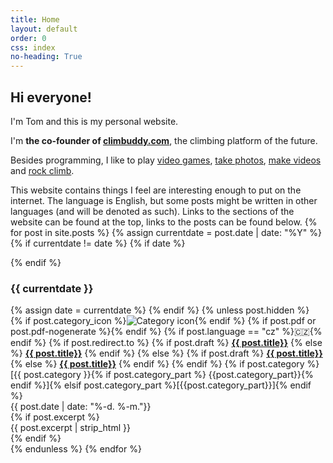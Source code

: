 ```yaml
---
title: Home
layout: default
order: 0
css: index
no-heading: True
---
```


## Hi everyone!

I'm Tom and this is my personal website.

I'm **the co-founder of [climbuddy.com](https://climbuddy.com)**, the climbing platform of the future.

Besides programming, I like to play <a class='secret' href='/assets/nolife.webp'>video games</a>, [take photos](/photos/), [make videos](/videos/) and [rock climb](/climbing/).

This website contains things I feel are interesting enough to put on the internet.
The language is English, but some posts might be written in other languages (and will be denoted as such).
Links to the sections of the website can be found at the top, links to the posts can be found below.
{% for post in site.posts %}
{% assign currentdate = post.date | date: "%Y" %}
{% if currentdate != date %}
{% if date %}

</div>
{% endif %}

### {{ currentdate }}

<div class="spacer">
{% assign date = currentdate %}
{% endif %}
{% unless post.hidden %}
<div class="post-item">
	<div class="post-header">
		<div class="post-title-row">
    	{% if post.category_icon %}<img class='icon' src='{{post.category_icon}}' alt="Category icon"/>{% endif %}
			{% if post.pdf or post.pdf-nogenerate %}<a href="/assets/{{post.url | split: "/" | last}}.pdf" class="post-icon" aria-label="PDF"><i class="fa-solid fa-file-pdf"></i></a>{% endif %}
			{% if post.language == "cz" %}<span class="language-flag">🇨🇿</span>{% endif %}
			<span class="post-title-link">
			{% if post.redirect.to %}
				{% if post.draft %}
					<a href="{{ post.redirect.to }}" class="red main-link"><strong>{{ post.title}}</strong></a>
				{% else %}
					<a href="{{ post.redirect.to }}" class="main-link"><strong>{{ post.title}}</strong></a>
				{% endif %}
			{% else %}
				{% if post.draft %}
					<a href="{{ post.url }}" class="red main-link"><strong>{{ post.title}}</strong></a>
				{% else %}
					<a href="{{ post.url }}" class="main-link"><strong>{{ post.title}}</strong></a>
				{% endif %}
			{% endif %}
			</span>
			{% if post.category %}<span class='category-tag'>[{{ post.category }}{% if post.category_part %} <span class='mono'>{{post.category_part}}</span>{% endif %}]</span>{% elsif post.category_part %}<span class='category-tag'>[<span class='mono'>{{post.category_part}}</span>]</span>{% endif %}
		</div>
		<div class="post-date">
			<span markdown="1">{{ post.date  | date: "%-d. %-m."}}</span>
		</div>
	</div>
	{% if post.excerpt %}
	<div class="post-excerpt">
		{{ post.excerpt | strip_html }}
	</div>
	{% endif %}
</div>
{% endunless %}
{% endfor %}

<div class="spacer"></div>
